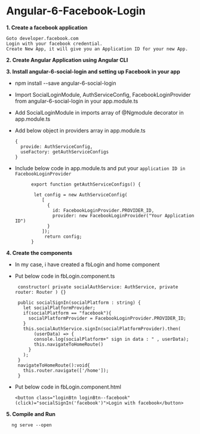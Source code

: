 # Angular-6-Facebook-Login

**1. Create a facebook application**

    Goto developer.facebook.com
    Login with your facebook credential.
    Create New App, it will give you an Application ID for your new App.
    
**2. Create Angular Application using Angular CLI**   
    
**3. Install angular-6-social-login and setting up Facebook in your app**  
  - npm install --save angular-6-social-login 
  - Import SocialLoginModule, AuthServiceConfig, FacebookLoginProvider from angular-6-social-login in your app.module.ts
  - Add SocialLoginModule in imports array of @Ngmodule decorator in app.module.ts
  - Add below object in providers array in app.module.ts
    
        {
          provide: AuthServiceConfig,
          useFactory: getAuthServiceConfigs
        }
        
  - Include below code in app.module.ts and put your `application ID in FacebookLoginProvider`
             
              export function getAuthServiceConfigs() {

               let config = new AuthServiceConfig(
                  [
                    {
                      id: FacebookLoginProvider.PROVIDER_ID,
                      provider: new FacebookLoginProvider("Your Application ID")
                    }
                  ]);
                   return config;
              }
              
  **4. Create the components**
  
   - In my case, i have created a fbLogin and home component
   - Put below code in fbLogin.component.ts 
      
            
          constructor( private socialAuthService: AuthService, private router: Router ) {}

          public socialSignIn(socialPlatform : string) {
            let socialPlatformProvider;
            if(socialPlatform == "facebook"){
              socialPlatformProvider = FacebookLoginProvider.PROVIDER_ID;
            }
            this.socialAuthService.signIn(socialPlatformProvider).then(
                (userData) => {
                console.log(socialPlatform+" sign in data : " , userData);
                this.navigateToHomeRoute()
              }
            );
          }
          navigateToHomeRoute():void{
            this.router.navigate(['/home']);
          }
      
   - Put below code in fbLogin.component.html
     
         <button class="loginBtn loginBtn--facebook" (click)="socialSignIn('facebook')">Login with facebook</button>
          
  **5. Compile and Run**
  
      ng serve --open
  
  
